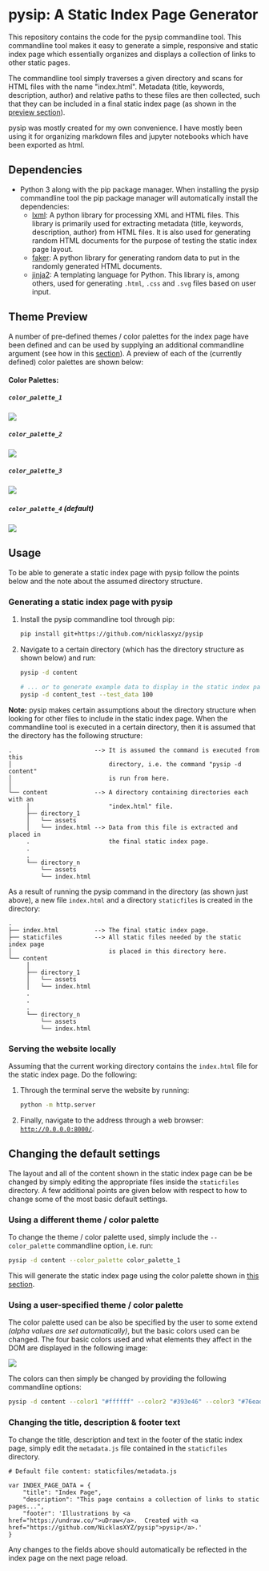 # pysip: A Static Index Page Generator

This repository contains the code for the pysip commandline tool. This commandline tool makes it easy to generate a simple, responsive and static index page which essentially organizes and displays a collection of links to other static pages.

The commandline tool simply traverses a given directory and scans for HTML files with the name "index.html". Metadata (title, keywords, description, author) and relative paths to these files are then collected, such that they can be included in a final static index page (as shown in the [preview section](#theme-preview)).

pysip was mostly created for my own convenience. I have mostly been using it for organizing markdown files and jupyter notebooks which have been exported as html.

## Dependencies

- Python 3 along with the pip package manager. When installing the pysip commandline tool the pip package manager will automatically install the dependencies:
   - [lxml](https://lxml.de/): A python library for processing XML and HTML files. This library is primarily used for extracting metadata (title, keywords, description, author) from HTML files. It is also used for generating random HTML documents for the purpose of testing the static index page layout.
   - [faker](https://faker.readthedocs.io/en/master/): A python library for generating random data to put in the randomly generated HTML documents.
   - [jinja2](https://jinja.palletsprojects.com): A templating language for Python. This library is, among others, used for generating `.html`, `.css` and `.svg` files based on user input.

## Theme Preview

A number of pre-defined themes / color palettes for the index page have been defined and can be used by supplying an additional commandline argument (see how in this [section](#usage)). A preview of each of the (currently defined) color palettes are shown below:

#### Color Palettes:

##### `color_palette_1`
![](preview/color_palette_1.png)

##### `color_palette_2`
![](preview/color_palette_2.png)

##### `color_palette_3`
![](preview/color_palette_3.png)

##### `color_palette_4` (default)
![](preview/color_palette_4.png)


## Usage

To be able to generate a static index page with pysip follow the points below and the note about the assumed directory structure.

### Generating a static index page with pysip

1. Install the pysip commandline tool through pip:
   ```bash
   pip install git+https://github.com/nicklasxyz/pysip
   ```
2. Navigate to a certain directory (which has the directory structure as shown below) and run:
   ```bash
   pysip -d content

   # ... or to generate example data to display in the static index page, instead run:
   pysip -d content_test --test_data 100
   ```

**Note:** pysip makes certain assumptions about the directory structure when looking for other files to include in the static index page. When the commandline tool is executed in a certain directory, then it is assumed that the directory has the following structure:

```
.                       --> It is assumed the command is executed from this 
│                           directory, i.e. the command "pysip -d content"
│                           is run from here.
│
└── content             --> A directory containing directories each with an
     │                      "index.html" file.
     ├── directory_1
     │   └── assets
     │   └── index.html --> Data from this file is extracted and placed in
     .                      the final static index page.
     .
     .
     └── directory_n
         └── assets
         └── index.html
```

As a result of running the pysip command in the directory (as shown just above), a new file `index.html` and a directory `staticfiles` is created in the directory:

```
.
├── index.html          --> The final static index page.
├── staticfiles         --> All static files needed by the static index page
│                           is placed in this directory here.
└── content
     │ 
     ├── directory_1
     │   └── assets
     │   └── index.html
     .
     .
     .
     └── directory_n
         └── assets
         └── index.html
```

### Serving the website locally

Assuming that the current working directory contains the `index.html` file for the static index page. Do the following:

1. Through the terminal serve the website by running:
   ```bash
   python -m http.server
   ```
2. Finally, navigate to the address through a web browser: [`http://0.0.0.0:8000/`](http://0.0.0.0:8000/).

## Changing the default settings

The layout and all of the content shown in the static index page can be be changed by simply editing the appropriate files inside the `staticfiles` directory. A few additional points are given below with respect to how to change some of the most basic default settings.

### Using a different theme / color palette

To change the theme / color palette used, simply include the `--color_palette` commandline option, i.e. run:
```bash
pysip -d content --color_palette color_palette_1
```

This will generate the static index page using the color palette shown in [this section](#color_palette_1).

### Using a user-specified theme / color palette

The color palette used can be also be specified by the user to some extend *(alpha values are set automatically)*, but the basic colors used can be changed. The four basic colors used and what elements they affect in the DOM are displayed in the following image:

![](preview/settings_illustration.png)


The colors can then simply be changed by providing the following commandline options:
```bash
pysip -d content --color1 "#ffffff" --color2 "#393e46" --color3 "#76ead7"  --color4 "ffffff"
```

### Changing the title, description & footer text

To change the title, description and text in the footer of the static index page, simply edit the `metadata.js` file contained in the `staticfiles` directory.

```text
# Default file content: staticfiles/metadata.js

var INDEX_PAGE_DATA = {
    "title": "Index Page",
    "description": "This page contains a collection of links to static pages...",
    "footer": 'Illustrations by <a href="https://undraw.co/">uDraw</a>.  Created with <a href="https://github.com/NicklasXYZ/pysip">pysip</a>.'
}
```

Any changes to the fields above should automatically be reflected in the index page on the next page reload.
